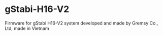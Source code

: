# gStabi-H16-V2
Firmware for gStabi H16-V2 system developed and made by Gremsy Co., Ltd, made in Vietnam
